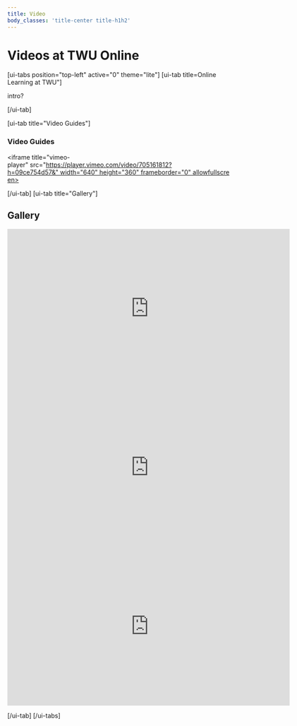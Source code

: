 ```yaml
---
title: Video
body_classes: 'title-center title-h1h2'
---
```


# Videos at TWU Online

[ui-tabs position="top-left" active="0" theme="lite"]
[ui-tab title=Online Learning at TWU"]

intro?

[/ui-tab]


[ui-tab title="Video Guides"]


### Video Guides

<iframe title="vimeo-player" src="https://player.vimeo.com/video/705161812?h=09ce754d57&" width="640" height="360" frameborder="0" allowfullscreen></iframe>
<br>

[/ui-tab]
[ui-tab title="Gallery"]

## Gallery

<iframe title="vimeo-player" src="https://player.vimeo.com/video/702950788?h=801b22cb5e" width="640" height="360" frameborder="0" allowfullscreen></iframe>

<br>


<iframe title="vimeo-player" src="https://player.vimeo.com/video/702949944?h=d46428e2c1" width="640" height="360" frameborder="0" allowfullscreen></iframe>
<br>


<iframe title="vimeo-player" src="https://player.vimeo.com/video/702949118?h=c242a28cb5" width="640" height="360" frameborder="0" allowfullscreen></iframe>
<br>

[/ui-tab]
[/ui-tabs]
